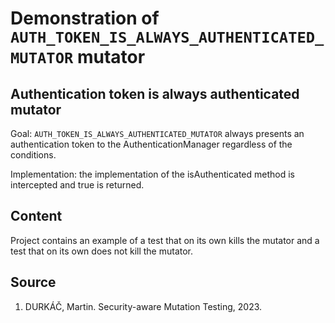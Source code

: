 # Demonstration of `AUTH_TOKEN_IS_ALWAYS_AUTHENTICATED_MUTATOR` mutator

## Authentication token is always authenticated mutator

Goal: `AUTH_TOKEN_IS_ALWAYS_AUTHENTICATED_MUTATOR` always presents an authentication token to the AuthenticationManager regardless of the conditions.

Implementation: the implementation of the isAuthenticated method is intercepted and true is returned.

## Content

Project contains an example of a test that on its own kills the mutator and a test that on its own does not kill the mutator.

## Source

1) DURKÁČ, Martin. Security-aware Mutation Testing, 2023.